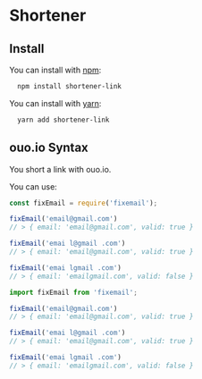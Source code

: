 # Shortener

## Install

You can install with [npm](https://www.npmjs.com/package/shortener-link):
```bash
  npm install shortener-link
```

You can install with [yarn](https://yarnpkg.com/package/shortener-link):
```bash
  yarn add shortener-link
```

## ouo.io Syntax
You short a link with ouo.io.

You can use:

```javascript
const fixEmail = require('fixemail');

fixEmail('email@gmail.com')
// > { email: 'email@gmail.com', valid: true }

fixEmail('emai l@gmail .com')
// > { email: 'email@gmail.com', valid: true }

fixEmail('emai lgmail .com')
// > { email: 'emailgmail.com', valid: false }

```

```typescript
import fixEmail from 'fixemail';

fixEmail('email@gmail.com')
// > { email: 'email@gmail.com', valid: true }

fixEmail('emai l@gmail .com')
// > { email: 'email@gmail.com', valid: true }

fixEmail('emai lgmail .com')
// > { email: 'emailgmail.com', valid: false }

```
